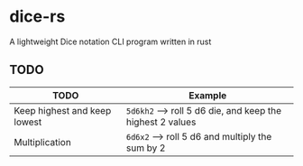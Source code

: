 # dice-rs
A lightweight Dice notation CLI program written in rust

## TODO
|TODO|Example|
--- | ---
|Keep highest and keep lowest|  ```5d6kh2``` --> roll 5 d6 die, and keep the highest 2 values |
|Multiplication|                ```6d6x2```  --> roll 5 d6 and multiply the sum by 2 |

